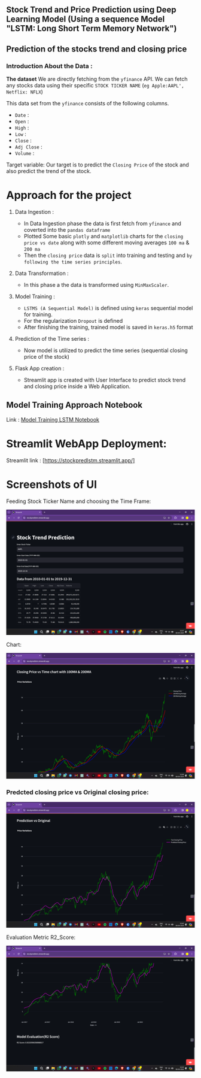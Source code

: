 ## Stock Trend and Price Prediction using Deep Learning Model (Using a sequence Model "LSTM: Long Short Term Memory Network")



## Prediction of the stocks trend and closing price

### Introduction About the Data :


**The dataset** We are directly fetching from the `yfinance` API. We can fetch any stocks data using their specific `STOCK TICKER NAME` (`eg Apple:AAPL', Netflix: NFLX`) 

This data set from the `yfinance` consists of the following columns.


* `Date` : 
* `Open` : 
* `High` : 
* `Low` : 
* `Close` : 
* `Adj Close` : 
* `Volume` : 

Target variable:
Our target is to predict the `Closing Price` of the stock and also predict the trend of the stock.


# Approach for the project 

1. Data Ingestion : 
    * In Data Ingestion phase the data is first fetch from `yfinance` and coverted into the `pandas dataframe` 
    * Plotted Some basic `plotly` and `matplotlib` charts for the `closing price vs date` along with some different moving averages `100 ma` & `200 ma`  
    * Then the `closing price` data is `split` into training and testing and `by following the time series principles`.
    
2. Data Transformation : 
    * In this phase a the data is transformed using `MinMaxScaler`.


3. Model Training : 
    * `LSTMS (A Sequential Model)` is defined using `keras` sequential model for training. 
    * For the regularization `Dropout` is defined
    * After finishing the training, trained model is saved in `keras.h5` format

4. Prediction of the Time series : 
    * Now model is utilized to predict the time series (sequential closing price of the stock)

5. Flask App creation : 
    * Streamlit app is created with User Interface to predict stock trend and closing price inside a Web Application.



## Model Training Approach Notebook

Link : [Model Training LSTM Notebook](./LSTM_Network.ipynb)


# Streamlit WebApp Deployment:

Streamlit link : [https://stockpredlstm.streamlit.app/]


# Screenshots of UI

Feeding Stock Ticker Name and choosing the Time Frame:

![HomepageUI](./Screenshots/Stock_Pred_LSTM_Home1.png)

Chart:

![HomepageUI](./Screenshots/Stock_Pred_LSTM_Chart2.png)


### Predcted closing price vs Original closing price:

![Prediction](./Screenshots/Stock_Pred_LSTM_Predicted_Chart.png)

Evaluation Metric R2_Score:

![Prediction](./Screenshots/Stock_Pred_LSTM_R2_Score.png)
